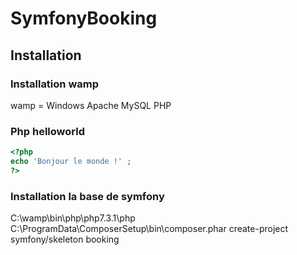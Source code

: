 # SymfonyBooking

## Installation 
### Installation wamp
wamp = Windows Apache MySQL PHP
### Php helloworld

```php
<?php
echo 'Bonjour le monde !' ;
?>
```

### Installation la base de symfony 
C:\wamp\bin\php\php7.3.1\php C:\ProgramData\ComposerSetup\bin\composer.phar create-project symfony/skeleton booking
